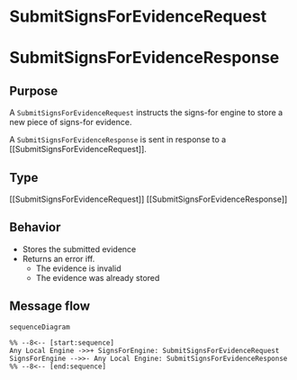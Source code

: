 <div class="message" markdown>

# SubmitSignsForEvidenceRequest

# SubmitSignsForEvidenceResponse

## Purpose

<!-- --8<-- [start:purpose] -->
A `SubmitSignsForEvidenceRequest` instructs the signs-for engine to store a new piece of signs-for evidence.

A `SubmitSignsForEvidenceResponse` is sent in response to a [[SubmitSignsForEvidenceRequest]].
<!-- --8<-- [end:purpose] -->

## Type

<!-- --8<-- [start:type] -->
[[SubmitSignsForEvidenceRequest]]
[[SubmitSignsForEvidenceResponse]]
<!-- --8<-- [end:type] -->

## Behavior

<!-- --8<-- [start:behavior] -->
- Stores the submitted evidence
- Returns an error iff.
    - The evidence is invalid
    - The evidence was already stored
<!-- --8<-- [end:behavior] -->

## Message flow

<!-- --8<-- [start:messages] -->
```mermaid
sequenceDiagram

%% --8<-- [start:sequence]
Any Local Engine ->>+ SignsForEngine: SubmitSignsForEvidenceRequest
SignsForEngine -->>- Any Local Engine: SubmitSignsForEvidenceResponse
%% --8<-- [end:sequence]
```
<!-- --8<-- [end:messages] -->

</div>
